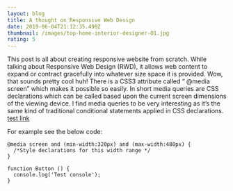 ```yaml
---
layout: blog
title: A thought on Responsive Web Design
date: 2019-06-04T21:12:35.490Z
thumbnail: /images/top-home-interior-designer-01.jpg
rating: 5
---
```

This post is all about creating responsive website from scratch. While talking about Responsive Web Design (RWD), it allows web content to expand or contract gracefully into whatever size space it is provided. Wow, that sounds pretty cool huh! There is a CSS3 attribute called “ @media screen” which makes it possible so easily. In short media queries are CSS declarations which can be called based upon the current screen dimensions of the viewing device. I find media queries to be very interesting as it’s the same kind of traditional conditional statements applied in CSS declarations. [test link ](https://www.upenpanging.in)

For example see the below code:

```
@media screen and (min-width:320px) and (max-width:480px) {
  /*Style declarations for this width range */
}
```

```
function Button () {
  console.log('Test console');
}
```

